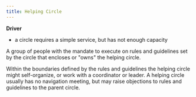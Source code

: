 ```yaml
---
title: Helping Circle
---
```


**Driver**

* a circle requires a simple service, but has not enough capacity

A group of people with the mandate to execute on rules and guidelines set by the circle that encloses or "owns" the helping circle. 

Within the boundaries defined by the rules and guidelines the helping circle might self-organize, or work with a coordinator or leader. A helping circle usually has no navigation meeting, but may raise objections to rules and guidelines to the parent circle.
